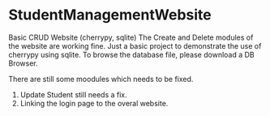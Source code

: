 # StudentManagementWebsite
Basic CRUD Website (cherrypy, sqlite)
The Create and Delete modules of the website are working fine.
Just a basic project to demonstrate the use of cherrypy using sqlite.
To browse the database file, please download a DB Browser.

There are still some moodules which needs to be fixed.
1. Update Student still needs a fix.
2. Linking the login page to the overal website.
